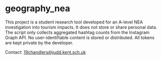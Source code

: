 # geography_nea

This project is a student research tool developed for an A-level NEA investigation into tourism impacts. 
It does not store or share personal data. The script only collects aggregated hashtag counts from the Instagram Graph API. 
No user-identifiable content is stored or distributed. All tokens are kept private by the developer.

Contact: 19chandlers@judd.kent.sch.uk
